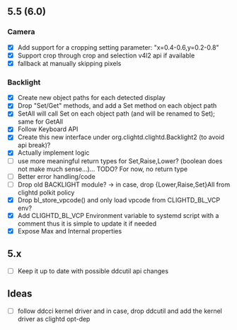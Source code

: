## 5.5 (6.0)

### Camera
- [x] Add support for a cropping setting parameter: "x=0.4-0.6,y=0.2-0.8"
- [x] Support crop through crop and selection v4l2 api if available
- [x] fallback at manually skipping pixels
 
### Backlight
- [x] Create new object paths for each detected display
- [x] Drop "Set/Get" methods, and add a Set method on each object path
- [x] SetAll will call Set on each object path (and will be renamed to Set); same for GetAll
- [x] Follow Keyboard API
- [x] Create this new interface under org.clightd.clightd.Backlight2 (to avoid api break)?
- [x] Actually implement logic
- [ ] use more meaningful return types for Set,Raise,Lower? (boolean does not make much sense...)... TODO? For now, no return type
- [ ] Better error handling/code
- [ ] Drop old BACKLIGHT module? -> in case, drop {Lower,Raise,Set}All from clightd polkit policy
- [x] Drop bl_store_vpcode() and only load vpcode from CLIGHTD_BL_VCP env?
- [x] Add CLIGHTD_BL_VCP Environment variable to systemd script with a comment thus it is simple to update it if needed
- [x] Expose Max and Internal properties

## 5.x
- [ ] Keep it up to date with possible ddcutil api changes

## Ideas
- [ ] follow ddcci kernel driver and in case, drop ddcutil and add the kernel driver as clightd opt-dep
